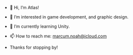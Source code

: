 - 👋 Hi, I’m Atlas!
- 👀 I’m interested in game development, and graphic design.
- 🌱 I’m currently learning Unity.
- 📫 How to reach me: marcum.noah@icloud.com

- Thanks for stopping by!
